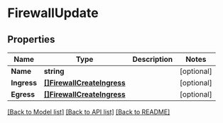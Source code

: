 # FirewallUpdate

## Properties

Name | Type | Description | Notes
------------ | ------------- | ------------- | -------------
**Name** | **string** |  | [optional] 
**Ingress** | [**[]FirewallCreateIngress**](firewall_create_ingress.md) |  | [optional] 
**Egress** | [**[]FirewallCreateIngress**](firewall_create_ingress.md) |  | [optional] 

[[Back to Model list]](../README.md#documentation-for-models) [[Back to API list]](../README.md#documentation-for-api-endpoints) [[Back to README]](../README.md)



